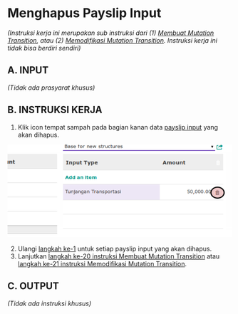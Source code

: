 # Menghapus Payslip Input

*(Instruksi kerja ini merupakan sub instruksi dari (1) [Membuat Mutation Transition](./membuat.md), atau (2) [Memodifikasi Mutation Transition](./modifikasi.md). Instruksi kerja ini tidak bisa berdiri sendiri)*

## A. INPUT

*(Tidak ada prasyarat khusus)*

## B. INSTRUKSI KERJA

1. <a name="l1">Klik</a> icon tempat sampah pada bagian kanan data [payslip input](./penjelasan.md#tabel-input-types) yang akan dihapus.

![](../../img/mutation-transition/tombol-hapus-payslip-input.png)

2. Ulangi [langkah ke-1](#l1) untuk setiap payslip input yang akan dihapus.
3. Lanjutkan [langkah ke-20 instruksi Membuat Mutation Transition](./membuat.md#l20) atau [langkah ke-21 instruksi Memodifikasi Mutation Transition](./modifikasi.md#l21).

## C. OUTPUT

*(Tidak ada instruksi khusus)*
